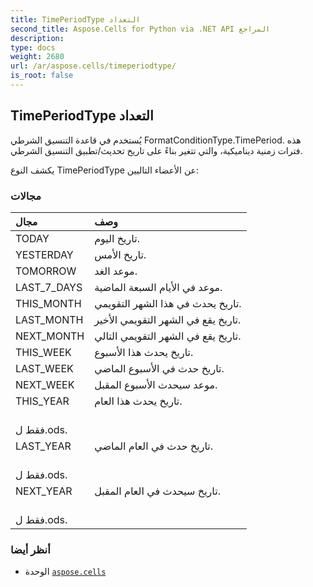```yaml
---
title: TimePeriodType التعداد
second_title: Aspose.Cells for Python via .NET API المراجع
description:
type: docs
weight: 2680
url: /ar/aspose.cells/timeperiodtype/
is_root: false
---
```

##  TimePeriodType التعداد
 يُستخدم في قاعدة التنسيق الشرطي FormatConditionType.TimePeriod.
هذه فترات زمنية ديناميكية، والتي تتغير بناءً على
تاريخ تحديث/تطبيق التنسيق الشرطي.



يكشف النوع TimePeriodType عن الأعضاء التاليين:

###  مجالات
| مجال| وصف|
| :- | :- |
| TODAY | تاريخ اليوم.|
| YESTERDAY | تاريخ الأمس.|
| TOMORROW | موعد الغد.|
| LAST_7_DAYS | موعد في الأيام السبعة الماضية.|
| THIS_MONTH | تاريخ يحدث في هذا الشهر التقويمي.|
| LAST_MONTH | تاريخ يقع في الشهر التقويمي الأخير.|
| NEXT_MONTH | تاريخ يقع في الشهر التقويمي التالي.|
| THIS_WEEK | تاريخ يحدث هذا الأسبوع.|
| LAST_WEEK |تاريخ حدث في الأسبوع الماضي.|
| NEXT_WEEK | موعد سيحدث الأسبوع المقبل.|
| THIS_YEAR | تاريخ يحدث هذا العام.<br/> فقط ل.ods.|
| LAST_YEAR | تاريخ حدث في العام الماضي.<br/> فقط ل.ods.|
| NEXT_YEAR | تاريخ سيحدث في العام المقبل.<br/> فقط ل.ods.|



###  أنظر أيضا
* الوحدة [`aspose.cells`](..)
